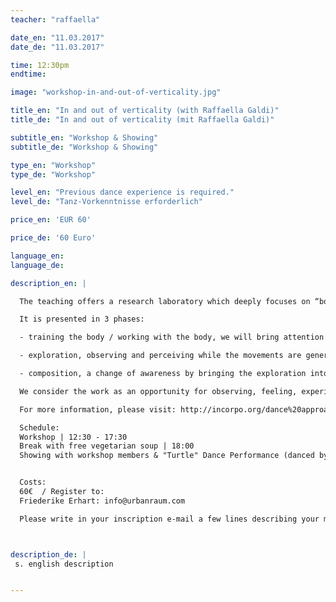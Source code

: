 ```yaml
---
teacher: "raffaella"

date_en: "11.03.2017"
date_de: "11.03.2017"

time: 12:30pm
endtime:

image: "workshop-in-and-out-of-verticality.jpg"

title_en: "In and out of verticality (with Raffaella Galdi)"
title_de: "In and out of verticality (mit Raffaella Galdi)"

subtitle_en: "Workshop & Showing"
subtitle_de: "Workshop & Showing"

type_en: "Workshop"
type_de: "Workshop"

level_en: "Previous dance experience is required."
level_de: "Tanz-Vorkenntnisse erforderlich"

price_en: 'EUR 60'  

price_de: '60 Euro'

language_en:
language_de:

description_en: |

  The teaching offers a research laboratory which deeply focuses on “body weight shift - in and out of verticality”.

  It is presented in 3 phases:    

  - training the body / working with the body, we will bring attention and awareness to the bone structure, its natural alignment and articulations  

  -	exploration, observing and perceiving while the movements are generated. Transferring the weight creates an ongoing motion, an ongoing transition in which being into a vertical axis and being out of it is constantly alternating  

  -	composition, a change of awareness by bringing the exploration into taking a decision, selecting, proposing movements. Finding the connection and transition between them, together.  

  We consider the work as an opportunity for observing, feeling, experiencing, exchanging, confronting and dancing with joy.

  For more information, please visit: http://incorpo.org/dance%20approach/workshop.html

  Schedule:  
  Workshop | 12:30 - 17:30  
  Break with free vegetarian soup | 18:00  
  Showing with workshop members & "Turtle" Dance Performance (danced by Laura Giuntoli and Lina Kukulis)| 19:30     


  Costs:  
  60€  / Register to:  
  Friederike Erhart: info@urbanraum.com  

  Please write in your inscription e-mail a few lines describing your motivation and intentions regarding the work.



description_de: |
 s. english description


---
```

